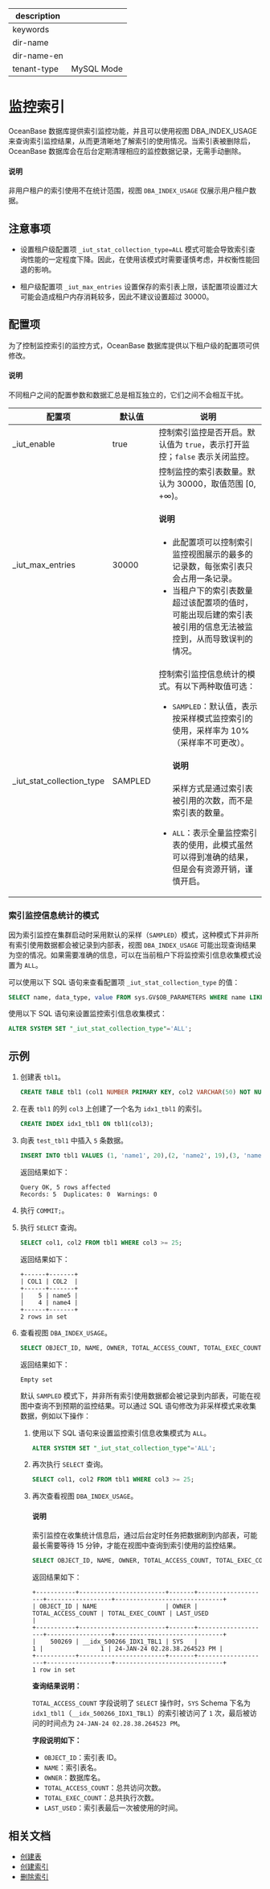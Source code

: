 |description||
|---|---|
|keywords||
|dir-name||
|dir-name-en||
|tenant-type|MySQL Mode|

# 监控索引

OceanBase 数据库提供索引监控功能，并且可以使用视图 DBA_INDEX_USAGE 来查询索引监控结果，从而更清晰地了解索引的使用情况。当索引表被删除后，OceanBase 数据库会在后台定期清理相应的监控数据记录，无需手动删除。

<main id="notice" type='explain'>
  <h4>说明</h4>
  <p>非用户租户的索引使用不在统计范围，视图 <code>DBA_INDEX_USAGE</code> 仅展示用户租户数据。</p>
</main>

## 注意事项

* 设置租户级配置项 `_iut_stat_collection_type=ALL` 模式可能会导致索引查询性能的一定程度下降。因此，在使用该模式时需要谨慎考虑，并权衡性能回退的影响。

* 租户级配置项 `_iut_max_entries` 设置保存的索引表上限，该配置项设置过大可能会造成租户内存消耗较多，因此不建议设置超过 30000。

## 配置项

为了控制监控索引的监控方式，OceanBase 数据库提供以下租户级的配置项可供修改。

<main id="notice" type='explain'>
  <h4>说明</h4>
  <p>不同租户之间的配置参数和数据汇总是相互独立的，它们之间不会相互干扰。</p>
</main>

|        **配置项**         | **默认值** | **说明** |
|---------------------------|------------|----------|
| _iut_enable               | true       | 控制索引监控是否开启。默认值为 `true`，表示打开监控；`false` 表示关闭监控。|
| _iut_max_entries          | 30000      | 控制监控的索引表数量。默认为 30000，取值范围 [0, +∞)。<main id="notice" type='explain'><h4>说明</h4><p><ul><li>此配置项可以控制索引监控视图展示的最多的记录数，每张索引表只会占用一条记录。</li><li>当租户下的索引表数量超过该配置项的值时，可能出现后建的索引表被引用的信息无法被监控到，从而导致误判的情况。</li></ul></p></main>|
| _iut_stat_collection_type | SAMPLED    | 控制索引监控信息统计的模式。有以下两种取值可选：<ul><li><code>SAMPLED</code>：默认值，表示按采样模式监控索引的使用，采样率为 10%（采样率不可更改）。<main id="notice" type='explain'><h4>说明</h4><p>采样方式是通过索引表被引用的次数，而不是索引表的数量。</p></main></li><li><code>ALL</code>：表示全量监控索引表的使用，此模式虽然可以得到准确的结果，但是会有资源开销，谨慎开启。</li></ul> |

### 索引监控信息统计的模式

因为索引监控在集群启动时采用默认的采样（`SAMPLED`）模式，这种模式下并非所有索引使用数据都会被记录到内部表，视图 `DBA_INDEX_USAGE` 可能出现查询结果为空的情况。如果需要准确的信息，可以在当前租户下将监控索引信息收集模式设置为 `ALL`。

可以使用以下 SQL 语句来查看配置项 `_iut_stat_collection_type` 的值：

```sql
SELECT name, data_type, value FROM sys.GV$OB_PARAMETERS WHERE name LIKE '%iut_stat_collection%';
```

使用以下 SQL 语句来设置监控索引信息收集模式：

```sql
ALTER SYSTEM SET "_iut_stat_collection_type"='ALL';
```

## 示例

1. 创建表 `tbl1`。

    ```sql
    CREATE TABLE tbl1 (col1 NUMBER PRIMARY KEY, col2 VARCHAR(50) NOT NULL, col3 NUMBER);
    ```

2. 在表 `tbl1` 的列 `col3` 上创建了一个名为 `idx1_tbl1` 的索引。

    ```sql
    CREATE INDEX idx1_tbl1 ON tbl1(col3);
    ```

3. 向表 `test_tbl1` 中插入 `5` 条数据。

    ```sql
    INSERT INTO tbl1 VALUES (1, 'name1', 20),(2, 'name2', 19),(3, 'name3', 20),(4, 'name4', 29),(5, 'name5', 26);
    ```

    返回结果如下：

    ```shell
    Query OK, 5 rows affected
    Records: 5  Duplicates: 0  Warnings: 0
    ```

4. 执行 `COMMIT;`。

5. 执行 `SELECT` 查询。

    ```sql
    SELECT col1, col2 FROM tbl1 WHERE col3 >= 25;
    ```

    返回结果如下：

    ```shell
    +------+-------+
    | COL1 | COL2  |
    +------+-------+
    |    5 | name5 |
    |    4 | name4 |
    +------+-------+
    2 rows in set
    ```

6. 查看视图 `DBA_INDEX_USAGE`。

    ```sql
    SELECT OBJECT_ID, NAME, OWNER, TOTAL_ACCESS_COUNT, TOTAL_EXEC_COUNT, LAST_USED FROM sys.DBA_INDEX_USAGE;
    ```

    返回结果如下：

    ```shell
    Empty set
    ```

    默认 `SAMPLED` 模式下，并非所有索引使用数据都会被记录到内部表，可能在视图中查询不到预期的监控结果。可以通过 SQL 语句修改为非采样模式来收集数据，例如以下操作：

    1. 使用以下 SQL 语句来设置监控索引信息收集模式为 `ALL`。

       ```sql
       ALTER SYSTEM SET "_iut_stat_collection_type"='ALL';
       ```

    2. 再次执行 `SELECT` 查询。

       ```sql
       SELECT col1, col2 FROM tbl1 WHERE col3 >= 25;
       ```

    3. 再次查看视图 `DBA_INDEX_USAGE`。

       <main id="notice" type='explain'>
         <h4>说明</h4>
         <p>索引监控在收集统计信息后，通过后台定时任务把数据刷到内部表，可能最长需要等待 15 分钟，才能在视图中查询到索引使用的监控结果。</p>
       </main>

       ```sql
       SELECT OBJECT_ID, NAME, OWNER, TOTAL_ACCESS_COUNT, TOTAL_EXEC_COUNT, LAST_USED FROM sys.DBA_INDEX_USAGE;
       ```

       返回结果如下：

       ```shell
       +-----------+------------------------+-------+--------------------+------------------+------------------------------+
       | OBJECT_ID | NAME                   | OWNER | TOTAL_ACCESS_COUNT | TOTAL_EXEC_COUNT | LAST_USED                    |
       +-----------+------------------------+-------+--------------------+------------------+------------------------------+
       |    500269 | __idx_500266_IDX1_TBL1 | SYS   |                  1 |                1 | 24-JAN-24 02.28.38.264523 PM |
       +-----------+------------------------+-------+--------------------+------------------+------------------------------+
       1 row in set
       ```

       **查询结果说明：**

       `TOTAL_ACCESS_COUNT` 字段说明了 `SELECT` 操作时，`SYS` Schema 下名为 `idx1_tbl1`（`__idx_500266_IDX1_TBL1`）的索引被访问了 `1` 次，最后被访问的时间点为 `24-JAN-24 02.28.38.264523 PM`。

       **字段说明如下：**

       * `OBJECT_ID`：索引表 ID。
       * `NAME`：索引表名。
       * `OWNER`：数据库名。
       * `TOTAL_ACCESS_COUNT`：总共访问次数。
       * `TOTAL_EXEC_COUNT`：总共执行次数。
       * `LAST_USED`：索引表最后一次被使用的时间。

       <!--更多有关视图 `DBA_INDEX_USAGE` 字段的详细信息，请参见 [DBA_INDEX_USAGE](待添加)。-->

## 相关文档

* [创建表](../100.manage-tables-of-oracle-mode/200.create-a-table-for-oracle-tenant-of-oracle-mode.md)
* [创建索引](200.create-an-index-of-oracle-mode.md)
* [删除索引](400.delete-an-index-of-oracle-mode.md)
